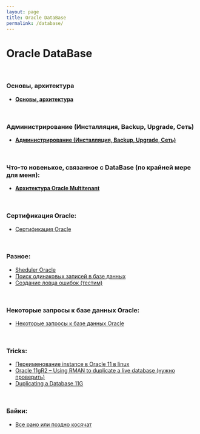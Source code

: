 ```yaml
---
layout: page
title: Oracle DataBase
permalink: /database/
---
```



# Oracle DataBase


<br/>

### Основы, архитектура


<ul>
    <li><a href="/database/basics/"><strong>Основы, архитектура</strong></a></li>
</ul>

<br/>

### Администрирование (Инсталляция, Backup, Upgrade, Сеть)

<ul>
    <li><a href="/database/adm/"><strong>Администрирование (Инсталляция, Backup, Upgrade, Сеть)</strong></a></li>
</ul>


<br/>

### Что-то новенькое, связанное с DataBase (по крайней мере для меня):

<ul>
    <li><a href="//files.oracledba.net/docs/ru/multitenant/multitenant-wp-t-2995359-ru.pdf"><strong>Архитектура Oracle Multitenant</strong></a></li>
</ul>


<br/>

### Сертификация Oracle:

<ul>
    <li>
        <a href="/database/certification/">Сертификация Oracle</a>
    </li>
</ul>


<br/>

### Разное:


<ul>
    <li>
        <a href="/docs/architecture/other/sheduler/">Sheduler Oracle</a>
    </li>
    <li>
        <a href="/docs/architecture/other/poisk-dublikatov/">Поиск одинаковых записей в базе данных</a>
    </li>
    <li>
        <a href="/docs/architecture/other/oracle-err-catcher/">Создание ловца ошибок (тестим)</a>
    </li>
</ul>


<br/>

### Некоторые запросы к базе данных Oracle:

<ul>
    <li><a href="/docs/architecture/queries/query/">Некоторые запросы к базе данных Oracle</a></li>
</ul>    
    

<br/>

### Tricks:


<ul>
    <li>
        <a href="/database/tricks/rename-oracle-instance/">Переименование instance в Oracle 11 в linux</a>
    </li>
    <li>
        <a href="https://newbiedba.wordpress.com/2013/05/17/oracle-11gr2-using-rman-to-duplicate-a-live-database/">Oracle 11gR2 – Using RMAN to duplicate a live database (нужно проверить)</a>
    </li>
    <li>
        <a href="http://docs.oracle.com/cd/B28359_01/backup.111/b28270/rcmdupdb.htm#BRADV168">Duplicating a Database 11G</a>
    </li>
</ul>



<br/>

### Байки:

<ul>
    <li>
        <a href="/database/humor/">Все рано или поздно косячат</a>
    </li>
</ul>
